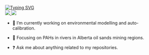 <p align="left">
<a href="https://github.com/QianyangWang">
    <img src="https://readme-typing-svg.demolab.com?font=Georgia&size=18&duration=3000&color=0A903BFF&pause=120&multiline=true&width=500&height=80&lines=Qianyang+Wang;University+of+Waterloo+%7C+Department+of+Civil+&+Environmental+Engineering;Environmental+Modelling+%7C+Water+Quality+%7C+GIS" alt="Typing SVG" />
</a>
<br/>
<a href="wqy07010944@hotmail.com">
    <img src="https://img.shields.io/badge/-Email-blue?logo=gmail&logoColor=white">
</a>
</a>
<a href="https://pypi.org/user/Snapple/">
    <img src="https://img.shields.io/badge/PyPi-Snapple-orange?logo=pypi&logoColor=white">
</a> 
        

- 🔭 I’m currently working on environmental modelling and auto-calibration.  
  

- 🌱 Focusing on PAHs in rivers in Alberta oil sands mining regions.  
  

- ❓ Ask me about anything related to my repositories.  
  





